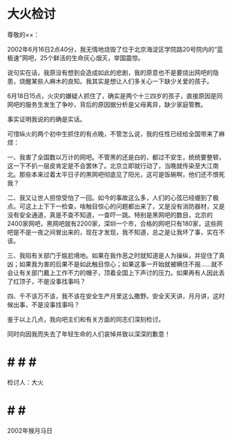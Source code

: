 # 大火检讨

尊敬的××： 

2002年6月16日2点40分，我无情地烧毁了位于北京海淀区学院路20号院内的“蓝极速”网吧，25个鲜活的生命灰心烟灭，举国震惊。 

说句实在话，我原没有想到会造成如此的悲剧，我的原意也不是要烧出网吧的隐患，烧醒某些人麻木的良知。我其实是想让人们多关心一下缺少关爱的孩子。 

6月18日15点，火灾的嫌疑人抓住了，确实是两个十三四岁的孩子，直接原因是同网吧的服务生发生了争吵，背后的原因据分析是父母离异，缺少家庭管教。 

事实证明我说的的确是实话。 

可惜纵火的两个初中生抓住的有点晚，不管怎么说，我的任性已经给全国带来了麻烦： 

一、我害了全国数以万计的网吧。不管黑的还是白的，都过不安生，统统要整顿，这一下不扒一层皮肯定是不会罢休了。北京立即就行动了，当晚就传染至大江南北。那些本来过着太平日子的黑网吧彻底见了阳光，这可是饭碗啊，他们还不恨死我？ 

二、我又让世人担惊受怕了一回。如今的事故这么多，人们的心弦已经绷到了极点。可这上上下下一检查，啥触目惊心的问题都出来了，又是没有消防器材，又是没有安全通道，真是不查不知道，一查吓一跳。特别是黑网吧的数目，北京的2400家网吧，黑网吧就有2200家，深圳一个市，合格的网吧只有180家，这些网吧是不是一夜之间冒出来的，现在才发现，我不知道，总之是让我坏了事，实在不该。 

三、我陷有关部门于尴尬境地。如果在我作恶之时就知道是人为操纵，并捉住了真凶；如果我为害的后果不是如此触目惊心；如果这事一开始就被瞒住不报……就不会让有关部门戴上工作不力的帽子，顶着全国上下声讨的压力。如果再有人因此丢了红顶子，不是没事找事吗？ 

四、千不该万不该，我不该在安全生产月里这么撒野。安全天天讲，月月讲，这时候出事，不是没事找事吗？ 

鉴于以上几点，我向吧主们和有关方面的同志们深刻检讨。 

同时向因我而失去了年轻生命的人们哀悼并致以深深的歉意！  
# # # # #
检讨人：大火 
# # # # 
2002年猴月马日
  